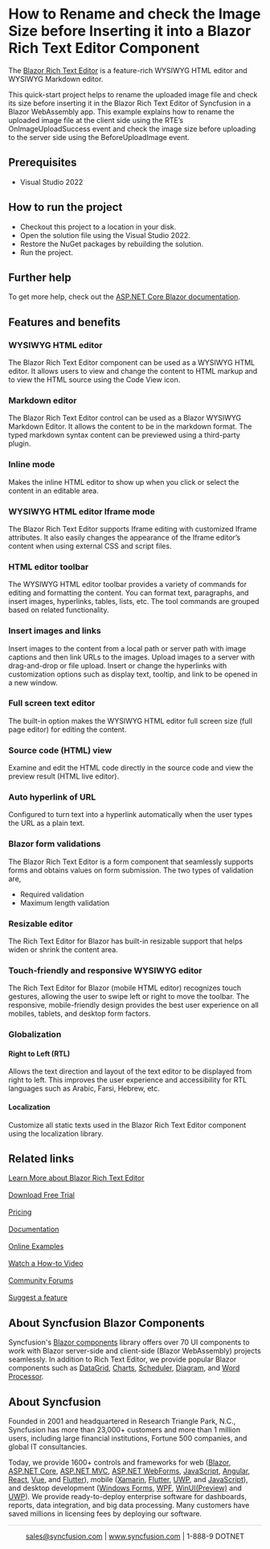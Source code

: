 # How to Rename and check the Image Size before Inserting it into a Blazor Rich Text Editor Component

The [Blazor Rich Text Editor](https://www.syncfusion.com/blazor-components/blazor-wysiwyg-rich-text-editor?utm_source=github&utm_medium=listing&utm_campaign=blazor-rich-text-editor-github-samples) is a feature-rich WYSIWYG HTML editor and WYSIWYG Markdown editor. 

This quick-start project helps to rename the uploaded image file and check its size before inserting it in the Blazor Rich Text Editor of Syncfusion in a Blazor WebAssembly app. This example explains how to rename the uploaded image file at the client side using the RTE’s OnImageUploadSuccess event and check the image size before uploading to the server side using the BeforeUploadImage event.
 
## Prerequisites

* Visual Studio 2022

## How to run the project

* Checkout this project to a location in your disk.
* Open the solution file using the Visual Studio 2022.
* Restore the NuGet packages by rebuilding the solution.
* Run the project.

## Further help
To get more help, check out the [ASP.NET Core Blazor documentation](https://docs.microsoft.com/en-us/aspnet/core/blazor).

## Features and benefits

### WYSIWYG HTML editor
The Blazor Rich Text Editor component can be used as a WYSIWYG HTML editor. It allows users to view and change the content to HTML markup and to view the HTML source using the Code View icon.

### Markdown editor
The Blazor Rich Text Editor control can be used as a Blazor WYSIWYG Markdown Editor. It allows the content to be in the markdown format. The typed markdown syntax content can be previewed using a third-party plugin.

### Inline mode
Makes the inline HTML editor to show up when you click or select the content in an editable area.

### WYSIWYG HTML editor Iframe mode
The Blazor Rich Text Editor supports Iframe editing with customized Iframe attributes. It also easily changes the appearance of the Iframe editor’s content when using external CSS and script files.

### HTML editor toolbar
The WYSIWYG HTML editor toolbar provides a variety of commands for editing and formatting the content. You can format text, paragraphs, and insert images,  hyperlinks, tables, lists, etc. The tool commands are grouped based on related functionality.

### Insert images and links
Insert images to the content from a local path or server path with image captions and then link URLs to the images. Upload images to a server with drag-and-drop or file upload. Insert or change the hyperlinks with customization options such as display text, tooltip, and link to be opened in a new window.

### Full screen text editor
The built-in option makes the WYSIWYG HTML editor full screen size (full page editor) for editing the content.

### Source code (HTML) view
Examine and edit the HTML code directly in the source code and view the preview result (HTML live editor).

### Auto hyperlink of URL
Configured to turn text into a hyperlink automatically when the user types the URL as a plain text.

### Blazor form validations
The Blazor Rich Text Editor is a form component that seamlessly supports forms and obtains values on form submission. The two types of validation are,
*	Required validation
*	Maximum length validation

### Resizable editor
The Rich Text Editor for Blazor has built-in resizable support that helps widen or shrink the content area.

### Touch-friendly and responsive WYSIWYG editor
The Rich Text Editor for Blazor (mobile HTML editor) recognizes touch gestures, allowing the user to swipe left or right to move the toolbar. The responsive, mobile-friendly design provides the best user experience on all mobiles, tablets, and desktop form factors.

### Globalization

#### Right to Left (RTL)
Allows the text direction and layout of the text editor to be displayed from right to left. This improves the user experience and accessibility for RTL languages such as Arabic, Farsi, Hebrew, etc.

#### Localization
Customize all static texts used in the Blazor Rich Text Editor component using the localization library.

## Related links
[Learn More about Blazor Rich Text Editor](https://www.syncfusion.com/blazor-components/blazor-wysiwyg-rich-text-editor?utm_source=github&utm_medium=listing&utm_campaign=blazor-rich-text-editor-github-samples) <br/><br/>
[Download Free Trial](https://www.syncfusion.com/downloads?utm_source=github&utm_medium=listing&utm_campaign=blazor-rich-text-editor-github-samples) <br/><br/>
[Pricing](https://www.syncfusion.com/sales/products/blazor?utm_source=github&utm_medium=listing&utm_campaign=blazor-rich-text-editor-github-samples) <br/><br/>
[Documentation](https://blazor.syncfusion.com/documentation/rich-text-editor/getting-started/?utm_source=github&utm_medium=listing&utm_campaign=blazor-rich-text-editor-github-samples) <br/><br/>
[Online Examples](https://blazor.syncfusion.com/demos/rich-text-editor/overview?theme=bootstrap4?utm_source=github&utm_medium=listing&utm_campaign=blazor-rich-text-editor-github-samples) <br/><br/>
[Watch a How-to Video](https://www.syncfusion.com/tutorial-videos/blazor/rich-text-editor?title=create-a-rich-text-editor-in-a-blazor-server-application) <br/><br/>
[Community Forums](https://www.syncfusion.com/forums/blazor-components/rich-text-editor?utm_source=github&utm_medium=listing&utm_campaign=blazor-rich-text-editor-github-samples) <br/><br/>
[Suggest a feature](https://www.syncfusion.com/feedback/blazor-components?utm_source=github&utm_medium=listing&utm_campaign=blazor-rich-text-editor-github-samples)

## About Syncfusion Blazor Components
Syncfusion's [Blazor components](https://www.syncfusion.com/blazor-components?utm_source=github&utm_medium=listing&utm_campaign=blazor-rich-text-editor-github-samples) library offers over 70 UI components to work with Blazor server-side and client-side (Blazor WebAssembly) projects seamlessly. In addition to Rich Text Editor, we provide popular Blazor components such as [DataGrid](https://www.syncfusion.com/blazor-components/blazor-datagrid?utm_source=github&utm_medium=listing&utm_campaign=blazor-rich-text-editor-github-samples), [Charts](https://www.syncfusion.com/blazor-components/blazor-charts?utm_source=github&utm_medium=listing&utm_campaign=blazor-rich-text-editor-github-samples), 
[Scheduler](https://www.syncfusion.com/blazor-components/blazor-scheduler?utm_source=github&utm_medium=listing&utm_campaign=blazor-rich-text-editor-github-samples), [Diagram](https://www.syncfusion.com/blazor-components/blazor-diagram?utm_source=github&utm_medium=listing&utm_campaign=blazor-rich-text-editor-github-samples), and [Word Processor](https://www.syncfusion.com/blazor-components/blazor-word-processor?utm_source=github&utm_medium=listing&utm_campaign=blazor-rich-text-editor-github-samples).

## About Syncfusion
Founded in 2001 and headquartered in Research Triangle Park, N.C., Syncfusion has more than 23,000+ customers and more than 1 million users, including large financial institutions, Fortune 500 companies, and global IT consultancies.
 
Today, we provide 1600+ controls and frameworks for web
([Blazor](https://www.syncfusion.com/blazor-components?utm_source=github&utm_medium=listing&utm_campaign=blazor-rich-text-editor-github-samples),
[ASP.NET Core](https://www.syncfusion.com/aspnet-core-ui-controls?utm_source=github&utm_medium=listing&utm_campaign=blazor-rich-text-editor-github-samples),
[ASP.NET MVC](https://www.syncfusion.com/aspnet-mvc-ui-controls?utm_source=github&utm_medium=listing&utm_campaign=blazor-rich-text-editor-github-samples),
[ASP.NET WebForms](https://www.syncfusion.com/jquery/aspnet-webforms-ui-controls?utm_source=github&utm_medium=listing&utm_campaign=blazor-rich-text-editor-github-samples),
[JavaScript](https://www.syncfusion.com/javascript-ui-controls?utm_source=github&utm_medium=listing&utm_campaign=blazor-rich-text-editor-github-samples),
[Angular](https://www.syncfusion.com/angular-ui-components?utm_source=github&utm_medium=listing&utm_campaign=blazor-rich-text-editor-github-samples),
[React](https://www.syncfusion.com/react-ui-components?utm_source=github&utm_medium=listing&utm_campaign=blazor-rich-text-editor-github-samples),
[Vue](https://www.syncfusion.com/vue-ui-components?utm_source=github&utm_medium=listing&utm_campaign=blazor-rich-text-editor-github-samples),
and 
[Flutter](https://www.syncfusion.com/flutter-widgets?utm_source=github&utm_medium=listing&utm_campaign=blazor-rich-text-editor-github-samples)),
mobile
([Xamarin](https://www.syncfusion.com/xamarin-ui-controls?utm_source=github&utm_medium=listing&utm_campaign=blazor-rich-text-editor-github-samples),
[Flutter](https://www.syncfusion.com/flutter-widgets?utm_source=github&utm_medium=listing&utm_campaign=blazor-rich-text-editor-github-samples),
[UWP](https://www.syncfusion.com/uwp-ui-controls?utm_source=github&utm_medium=listing&utm_campaign=blazor-rich-text-editor-github-samples),
and
[JavaScript](https://www.syncfusion.com/javascript-ui-controls?utm_source=github&utm_medium=listing&utm_campaign=blazor-rich-text-editor-github-samples)),
and desktop development ([Windows
Forms](https://www.syncfusion.com/winforms-ui-controls?utm_source=github&utm_medium=listing&utm_campaign=blazor-rich-text-editor-github-samples),
[WPF](https://www.syncfusion.com/wpf-ui-controls?utm_source=github&utm_medium=listing&utm_campaign=blazor-rich-text-editor-github-samples),
[WinUI(Preview)](https://www.syncfusion.com/winui-controls?utm_source=github&utm_medium=listing&utm_campaign=blazor-rich-text-editor-github-samples)
and
[UWP](https://www.syncfusion.com/uwp-ui-controls?utm_source=github&utm_medium=listing&utm_campaign=blazor-rich-text-editor-github-samples)).
We provide ready-to-deploy enterprise software for dashboards, reports,
data integration, and big data processing. Many customers have saved
millions in licensing fees by deploying our software.

		
<hr style="height:0.3px;border:none;color:lightgrey;background-color:lightgrey;" />

<p align="center">
  <a href="mailto:sales@syncfusion.com?Subject=Syncfusion Blazor Rich Text Editor - Github" target="_top">sales@syncfusion.com</a> | <a href="https://www.syncfusion.com?utm_source=github&utm_medium=listing&utm_campaign=blazor-rich-text-editor-github-samples">www.syncfusion.com</a> | 1-888-9 DOTNET <br>
</p>
